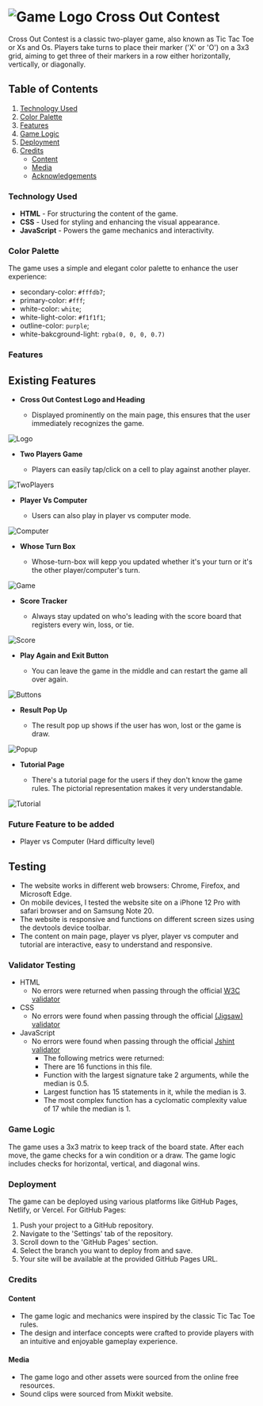 # ![Game Logo](./assets/images/logo-32.png) Cross Out Contest

Cross Out Contest is a classic two-player game, also known as Tic Tac Toe or Xs and Os. Players take turns to place their marker ('X' or 'O') on a 3x3 grid, aiming to get three of their markers in a row either horizontally, vertically, or diagonally.

## Table of Contents

1. [Technology Used](#technology-used)
2. [Color Palette](#color-palette)
5. [Features](#features)
6. [Game Logic](#game-logic)
7. [Deployment](#deployment)
8. [Credits](#credits)
   - [Content](#content)
   - [Media](#media)
   - [Acknowledgements](#acknowledgements)

### Technology Used

- **HTML** - For structuring the content of the game.
- **CSS** - Used for styling and enhancing the visual appearance.
- **JavaScript** - Powers the game mechanics and interactivity.

### Color Palette

The game uses a simple and elegant color palette to enhance the user experience:

- secondary-color: `#fffdb7`;
- primary-color: `#fff`;
- white-color: `white`;
- white-light-color: `#f1f1f1`;
- outline-color: `purple`;
- white-bakcground-light: `rgba(0, 0, 0, 0.7)`

### Features

## Existing Features

- __Cross Out Contest Logo and Heading__

  - Displayed prominently on the main page, this ensures that the user immediately recognizes the game.

![Logo](assets/readme/logo-and-heading.png)

- __Two Players Game__

  - Players can easily tap/click on a cell to play against another player.

![TwoPlayers](assets/readme/two-players.png)

- __Player Vs Computer__

  - Users can also play in player vs computer mode.

![Computer](assets/readme/player-vs-computer.png)

- __Whose Turn Box__

  - Whose-turn-box will kepp you updated whether it's your turn or it's the other player/computer's turn.

![Game](assets/readme/whose-turn-box.png)

- __Score Tracker__

  - Always stay updated on who's leading with the score board that registers every win, loss, or tie.

![Score](assets/readme/score-board.png)

- __Play Again and Exit Button__

  - You can leave the game in the middle and can restart the game all over again.

![Buttons](assets/readme/play-again-and-exit-buttons.png)

- __Result Pop Up__

  - The result pop up shows if the user has won, lost or the game is draw.

![Popup](assets/readme/result-popup.png)

- __Tutorial Page__

  - There's a tutorial page for the users if they don't know the game rules. The pictorial representation makes it very understandable.

![Tutorial](assets/readme/tutorial-page.png)

### Future Feature to be added

- Player vs Computer (Hard difficulty level)

## Testing

- The website works in different web browsers: Chrome, Firefox, and Microsoft Edge.
- On mobile devices, I tested the website site on a iPhone 12 Pro with safari browser and on Samsung Note 20.
- The website is responsive and functions on different screen sizes using the devtools device toolbar.
- The content on main page, player vs plyer, player vs computer and tutorial are interactive, easy to understand and responsive.

### Validator Testing 

- HTML
    - No errors were returned when passing through the official [W3C validator](https://validator.w3.org/nu/?doc=https%3A%2F%2Fcode-institute-org.github.io%2Flove-maths%2F)
- CSS
    - No errors were found when passing through the official [(Jigsaw) validator](https://jigsaw.w3.org/css-validator/validator?uri=https%3A%2F%2Fvalidator.w3.org%2Fnu%2F%3Fdoc%3Dhttps%253A%252F%252Fcode-institute-org.github.io%252Flove-maths%252F&profile=css3svg&usermedium=all&warning=1&vextwarning=&lang=en)
- JavaScript
    - No errors were found when passing through the official [Jshint validator](https://jshint.com/)
      - The following metrics were returned: 
      - There are 16 functions in this file.
      - Function with the largest signature take 2 arguments, while the median is 0.5.
      - Largest function has 15 statements in it, while the median is 3.
      - The most complex function has a cyclomatic complexity value of 17 while the median is 1.

### Game Logic

The game uses a 3x3 matrix to keep track of the board state. After each move, the game checks for a win condition or a draw. The game logic includes checks for horizontal, vertical, and diagonal wins.

### Deployment

The game can be deployed using various platforms like GitHub Pages, Netlify, or Vercel. For GitHub Pages:

1. Push your project to a GitHub repository.
2. Navigate to the 'Settings' tab of the repository.
3. Scroll down to the 'GitHub Pages' section.
4. Select the branch you want to deploy from and save.
5. Your site will be available at the provided GitHub Pages URL.

### Credits

#### Content

- The game logic and mechanics were inspired by the classic Tic Tac Toe rules.
- The design and interface concepts were crafted to provide players with an intuitive and enjoyable gameplay experience.

#### Media

- The game logo and other assets were sourced from the online free resources.
- Sound clips were sourced from Mixkit website.
